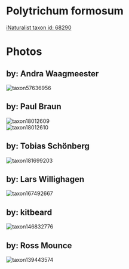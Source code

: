 
Polytrichum formosum
====================
  
[iNaturalist taxon id: 68290](https://www.inaturalist.org/taxa/68290)
# Photos

## by: Andra Waagmeester
  
![taxon57636956](https://inaturalist-open-data.s3.amazonaws.com/photos/62199076/medium.jpeg)
## by: Paul Braun
  
![taxon18012609](https://inaturalist-open-data.s3.amazonaws.com/photos/19529516/medium.jpg)  
![taxon18012610](https://inaturalist-open-data.s3.amazonaws.com/photos/19529524/medium.jpg)
## by: Tobias Schönberg
  
![taxon181699203](https://inaturalist-open-data.s3.amazonaws.com/photos/194660146/medium.jpeg)
## by: Lars Willighagen
  
![taxon167492667](https://inaturalist-open-data.s3.amazonaws.com/photos/179533896/medium.jpeg)
## by: kitbeard
  
![taxon146832776](https://inaturalist-open-data.s3.amazonaws.com/photos/157313398/medium.jpeg)
## by: Ross Mounce
  
![taxon139443574](https://inaturalist-open-data.s3.amazonaws.com/photos/149384890/medium.jpg)